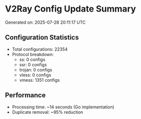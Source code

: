 # V2Ray Config Update Summary
Generated on: 2025-07-28 20:11:17 UTC

## Configuration Statistics
- Total configurations: 22354
- Protocol breakdown:
  - ss: 0 configs
  - ssr: 0 configs
  - trojan: 0 configs
  - vless: 0 configs
  - vmess: 1351 configs

## Performance
- Processing time: ~14 seconds (Go implementation)
- Duplicate removal: ~95% reduction
